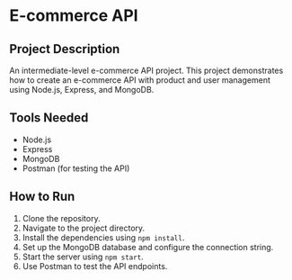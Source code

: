 # E-commerce API

## Project Description

An intermediate-level e-commerce API project. This project demonstrates how to create an e-commerce API with product and user management using Node.js, Express, and MongoDB.

## Tools Needed

- Node.js
- Express
- MongoDB
- Postman (for testing the API)

## How to Run

1. Clone the repository.
2. Navigate to the project directory.
3. Install the dependencies using `npm install`.
4. Set up the MongoDB database and configure the connection string.
5. Start the server using `npm start`.
6. Use Postman to test the API endpoints.
